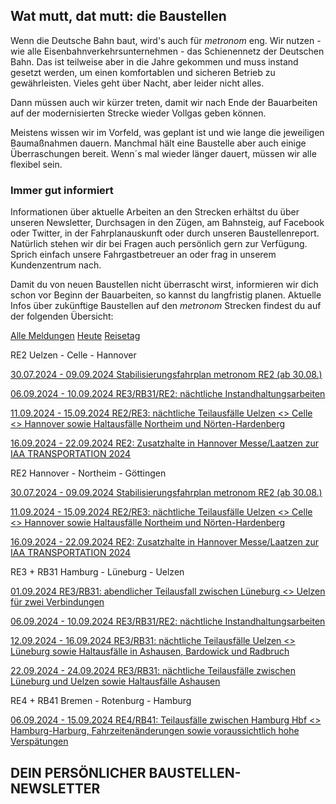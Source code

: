 Wat mutt, dat mutt: die Baustellen
----------

Wenn die Deutsche Bahn baut, wird's auch für *metronom* eng.
Wir nutzen - wie alle Eisenbahnverkehrsunternehmen - das Schienennetz der Deutschen Bahn. Das ist teilweise aber in die Jahre gekommen und muss instand gesetzt werden, um einen komfortablen und sicheren Betrieb zu gewährleisten. Vieles geht über Nacht, aber leider nicht alles.

Dann müssen auch wir kürzer treten, damit wir nach Ende der Bauarbeiten auf der modernisierten Strecke wieder Vollgas geben können.

Meistens wissen wir im Vorfeld, was geplant ist und wie lange die jeweiligen Baumaßnahmen dauern. Manchmal hält eine Baustelle aber auch einige Überraschungen bereit. Wenn´s mal wieder länger dauert, müssen wir alle flexibel sein.

### Immer gut informiert ###

Informationen über aktuelle Arbeiten an den Strecken erhältst du über unseren Newsletter, Durchsagen in den Zügen, am Bahnsteig, auf Facebook oder Twitter, in der Fahrplanauskunft oder durch unseren Baustellenreport. Natürlich stehen wir dir bei Fragen auch persönlich gern zur Verfügung. Sprich einfach unsere Fahrgastbetreuer an oder frag in unserem Kundenzentrum nach.

Damit du von neuen Baustellen nicht überrascht wirst, informieren wir dich schon vor Beginn der Bauarbeiten, so kannst du langfristig planen. Aktuelle Infos über zukünftige Baustellen auf den *metronom* Strecken findest du auf der folgenden Übersicht:

[Alle Meldungen](https://www.der-metronom.de/fahrplan/baustellen-uebersicht/)
[Heute](https://www.der-metronom.de/fahrplan/baustellen-uebersicht/)
[Reisetag](https://www.der-metronom.de/fahrplan/baustellen-uebersicht/)

RE2 Uelzen - Celle - Hannover

[30.07.2024 - 09.09.2024 Stabilisierungsfahrplan metronom RE2 (ab 30.08.)](https://www.der-metronom.de/baustellen/stabilisierungsfahrplan-metronom-re2/)

[06.09.2024 - 10.09.2024 RE3/RB31/RE2: nächtliche Instandhaltungsarbeiten](https://www.der-metronom.de/baustellen/re3-rb31-re2-naechtliche-instandhaltungsarbeiten/)

[11.09.2024 - 15.09.2024 RE2/RE3: nächtliche Teilausfälle Uelzen \<\> Celle \<\> Hannover sowie Haltausfälle Northeim und Nörten-Hardenberg](https://www.der-metronom.de/baustellen/re2-re3-naechtliche-teilausfaelle-uelzen-celle-hannover-sowie-haltausfaelle-northeim-und-noerten-hardenberg/)

[16.09.2024 - 22.09.2024 RE2: Zusatzhalte in Hannover Messe/Laatzen zur IAA TRANSPORTATION 2024](https://www.der-metronom.de/baustellen/re2-zusatzhalte-in-hannover-messe-laatzen-zur-iaa-transportation-2024/)

RE2 Hannover - Northeim - Göttingen

[30.07.2024 - 09.09.2024 Stabilisierungsfahrplan metronom RE2 (ab 30.08.)](https://www.der-metronom.de/baustellen/stabilisierungsfahrplan-metronom-re2/)

[11.09.2024 - 15.09.2024 RE2/RE3: nächtliche Teilausfälle Uelzen \<\> Celle \<\> Hannover sowie Haltausfälle Northeim und Nörten-Hardenberg](https://www.der-metronom.de/baustellen/re2-re3-naechtliche-teilausfaelle-uelzen-celle-hannover-sowie-haltausfaelle-northeim-und-noerten-hardenberg/)

[16.09.2024 - 22.09.2024 RE2: Zusatzhalte in Hannover Messe/Laatzen zur IAA TRANSPORTATION 2024](https://www.der-metronom.de/baustellen/re2-zusatzhalte-in-hannover-messe-laatzen-zur-iaa-transportation-2024/)

RE3 + RB31 Hamburg - Lüneburg - Uelzen

[01.09.2024 RE3/RB31: abendlicher Teilausfall zwischen Lüneburg \<\> Uelzen für zwei Verbindungen](https://www.der-metronom.de/baustellen/re3-rb31-abendlicher-teilausfall-zwischen-lueneburg-uelzen-fuer-zwei-verbindungen/)

[06.09.2024 - 10.09.2024 RE3/RB31/RE2: nächtliche Instandhaltungsarbeiten](https://www.der-metronom.de/baustellen/re3-rb31-re2-naechtliche-instandhaltungsarbeiten/)

[12.09.2024 - 16.09.2024 RE3/RB31: nächtliche Teilausfälle Uelzen \<\> Lüneburg sowie Haltausfälle in Ashausen, Bardowick und Radbruch](https://www.der-metronom.de/baustellen/re3-rb31-naechtliche-teilausfaelle-uelzen-lueneburg-sowie-haltausfaelle-in-ashausen-bardowick-und-radbruch/)

[22.09.2024 - 24.09.2024 RE3/RB31: nächtliche Teilausfälle zwischen Lüneburg und Uelzen sowie Haltausfälle Ashausen](https://www.der-metronom.de/baustellen/re3-rb31-naechtliche-teilausfaelle-zwischen-lueneburg-und-uelzen-sowie-haltausfaelle-ashausen/)

RE4 + RB41 Bremen - Rotenburg - Hamburg

[06.09.2024 - 15.09.2024 RE4/RB41: Teilausfälle zwischen Hamburg Hbf \<\> Hamburg-Harburg, Fahrzeitenänderungen sowie voraussichtlich hohe Verspätungen](https://www.der-metronom.de/baustellen/re4-rb41-teilausfaelle-zwischen-hamburg-hbf-hamburg-harburg-fahrzeitenaenderungen-sowie-voraussichtlich-hohe-verspaetungen/)

DEIN PERSÖNLICHER BAUSTELLEN-NEWSLETTER
----------

